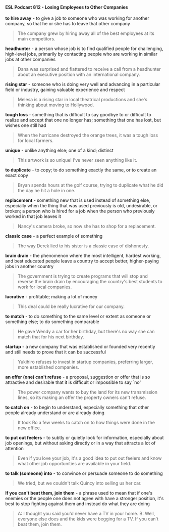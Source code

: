 #### ESL Podcast 812 - Losing Employees to Other Companies

**to hire away** - to give a job to someone who was working for another company,
so that he or she has to leave that other company

> The company grew by hiring away all of the best employees at its main
competitors.

**headhunter** - a person whose job is to find qualified people for challenging,
high-level jobs, primarily by contacting people who are working in similar jobs at
other companies

> Dana was surprised and flattered to receive a call from a headhunter about an
executive position with an international company.

**rising star** - someone who is doing very well and advancing in a particular field
or industry, gaining valuable experience and respect

> Melesa is a rising star in local theatrical productions and she's thinking about
moving to Hollywood.

**tough loss** - something that is difficult to say goodbye to or difficult to realize
and accept that one no longer has; something that one has lost, but wishes one
still had

> When the hurricane destroyed the orange trees, it was a tough loss for local
farmers.

**unique** - unlike anything else; one of a kind; distinct

> This artwork is so unique! I've never seen anything like it.

**to duplicate** - to copy; to do something exactly the same, or to create an exact
copy

> Bryan spends hours at the golf course, trying to duplicate what he did the day
he hit a hole in one.

**replacement** - something new that is used instead of something else, especially
when the thing that was used previously is old, undesirable, or broken; a person
who is hired for a job when the person who previously worked in that job leaves it

> Nancy's camera broke, so now she has to shop for a replacement.

**classic case** - a perfect example of something

> The way Derek lied to his sister is a classic case of dishonesty.

**brain drain** - the phenomenon where the most intelligent, hardest working, and
best educated people leave a country to accept better, higher-paying jobs in
another country

> The government is trying to create programs that will stop and reverse the brain
drain by encouraging the country's best students to work for local companies.

**lucrative** - profitable; making a lot of money

> This deal could be really lucrative for our company.

**to match** - to do something to the same level or extent as someone or
something else; to do something comparable

> He gave Wendy a car for her birthday, but there's no way she can match that
for his next birthday.

**startup** - a new company that was established or founded very recently and still
needs to prove that it can be successful

> Yukihiro refuses to invest in startup companies, preferring larger, more
established companies.

**an offer (one) can't refuse** - a proposal, suggestion or offer that is so attractive
and desirable that it is difficult or impossible to say `no'

> The power company wants to buy the land for its new transmission lines, so its
making an offer the property owners can't refuse.

**to catch on** - to begin to understand, especially something that other people
already understand or are already doing

> It took Ro a few weeks to catch on to how things were done in the new office.

**to put out feelers** - to subtly or quietly look for information, especially about job
openings, but without asking directly or in a way that attracts a lot of attention

> Even if you love your job, it's a good idea to put out feelers and know what
other job opportunities are available in your field.

**to talk (someone) into** - to convince or persuade someone to do something

> We tried, but we couldn't talk Quincy into selling us her car.

**If you can't beat them, join them** - a phrase used to mean that if one's
enemies or the people one does not agree with have a stronger position, it's best
to stop fighting against them and instead do what they are doing

> A: I thought you said you'd never have a TV in your home.
B: Well, everyone else does and the kids were begging for a TV. If you can't
beat them, join them.

